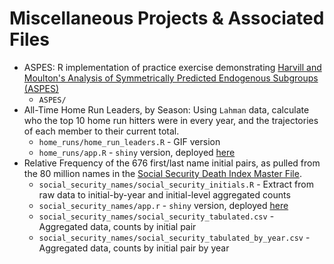 # Miscellaneous Projects & Associated Files

 - ASPES: R implementation of practice exercise demonstrating [Harvill and Moulton's Analysis of Symmetrically Predicted Endogenous Subgroups (ASPES)](https://ies.ed.gov/funding/grantsearch/details.asp?ID=1645)
   + `ASPES/`
 - All-Time Home Run Leaders, by Season: Using `Lahman` data, calculate who the top 10 home run hitters were in every year, and the trajectories of each member to their current total.
   + `home_runs/home_run_leaders.R` - GIF version
   + `home_runs/app.R` - `shiny` version, deployed [here](https://michaelchirico.shinyapps.io/home_runs/)
 - Relative Frequency of the 676 first/last name initial pairs, as pulled from the 80 million names in the [Social Security Death Index Master File](http://ssdmf.info/).
   + `social_security_names/social_security_initials.R` - Extract from raw data to initial-by-year and initial-level aggregated counts
   + `social_security_names/app.r` - `shiny` version, deployed [here](https://michaelchirico.shinyapps.io/social_security_names/)
   + `social_security_names/social_security_tabulated.csv` - Aggregated data, counts by initial pair
   + `social_security_names/social_security_tabulated_by_year.csv` - Aggregated data, counts by initial pair by year
